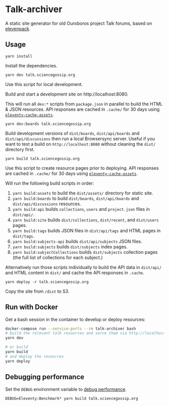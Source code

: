 # Talk-archiver
A static site generator for old Ouroboros project Talk forums, based on [elevenpack](https://github.com/deviousdodo/elevenpack).

## Usage

```
yarn install
```

Install the dependencies.

```
yarn dev talk.sciencegossip.org
```

Use this script for local development.

Build and start a development site on http://localhost:8080.

This will run all `dev:*` scripts from `package.json` in parallel to build the HTML & JSON resources. API responses are cached in `.cache/` for 30 days using [`eleventy-cache-assets`](https://github.com/11ty/eleventy-cache-assets).

```
yarn dev:boards talk.sciencegossip.org
```

Build development versions of `dist/boards`, `dist/api/boards` and `dist/api/discussions` then run a local Browsersync server. Useful if you want to test a build on `http://localhost:8080` without cleaning the `dist/` directory first.

```
yarn build talk.sciencegossip.org
```
Use this script to create resource pages prior to deploying. API responses are cached in `.cache/` for 30 days using [`eleventy-cache-assets`](https://github.com/11ty/eleventy-cache-assets).

Will run the following build scripts in order:

1. `yarn build:assets` to build the `dist/assets/` directory for static site.
1. `yarn build:boards` to build `dist/boards`, `dist/api/boards` and `dist/api/discussions` resources.
1. `yarn build:api` builds `collections`, `users` and `project.json` files in `dist/api/`.
1. `yarn build:site` builds `dist/collections`, `dist/recent`, and `dist/users` pages.
1. `yarn build:tags` builds JSON files in `dist/api/tags` and HTML pages in `dist/tags`.
1. `yarn build:subjects-api` builds `dist/api/subjects` JSON files.
1. `yarn build:subjects` builds `dist/subjects` index pages.
1. `yarn build:subjectCollections` builds `dist/subjects` collection pages (the full list of collections for each subject.)

Alternatively run those scripts individually to build the API data in `dist/api/` and HTML content in `dist/` and cache the API responses in `.cache`.

```
yarn deploy -r talk.sciencegossip.org
```

Copy the site from `/dist` to S3.

## Run with Docker

Get a bash session in the container to develop or deploy resources:

``` bash
docker-compose run --service-ports --rm talk-archiver bash
# build the relevant talk resources and serve them via http://localhost:8080
yarn dev

# or build
yarn build
# and deploy the resources
yarn deploy
```

## Debugging performance

Set the `DEBUG` environment variable to [debug performance](https://www.11ty.dev/docs/debugging/).
```
DEBUG=Eleventy:Benchmark* yarn build talk.sciencegossip.org
```